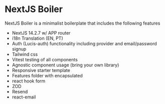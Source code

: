 # NextJS Boiler

NextJS Boiler is a minimalist boilerplate that includes the following features

-    NextJS 14.2.7 w/ APP router
-    i18n Translation (EN, PT)
-    Auth (Lucis-auth) functionality including provider and email/password signup
-    Tailwind css
-    Vitest testing of all components
-    Agnostic component usage (bring your own library)
-    Responsive starter template
-    Features folder with encapsulated
-    react hook form
-    ZOD
-    Resend
-    react-email
